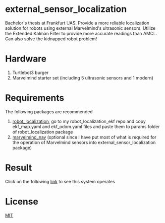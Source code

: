 # external_sensor_localization

Bachelor's thesis at Frankfurt UAS. Provide a more reliable localization solution for robots using external Marvelmind's ultrasonic sensors. Utilize the Extended Kalman Filter to provide more accurate readings than AMCL. Can also solve the kidnapped robot problem!

# Hardware

1. Turtlebot3 burger
2. Marvelmind starter set (including 5 ultrasonic sensors and 1  modern)

# Requirements

The following packages are recommended 

1. [robot_localization](http://wiki.ros.org/robot_localization), go to my robot_localization_ekf repo and copy ekf_map.yaml and ekf_odom.yaml files and paste them to params folder of robot_localization package
2. [marvelmind_nav](https://bitbucket.org/marvelmind_robotics/ros_marvelmind_package) (optional since I have put most of what is required for the operation of Marvelmind sensors into external_sensor_localization package)

# Result

Click on the following [link](https://drive.google.com/file/d/1HUOCoFdYrak2g-GNLPjxd7Xol8M04kZN/view?usp=sharing) to see this system operates

# License

[MIT](https://opensource.org/licenses/MIT)
